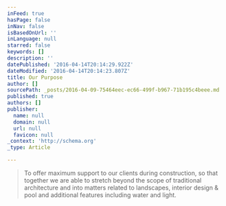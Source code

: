 ```yaml
---
inFeed: true
hasPage: false
inNav: false
isBasedOnUrl: ''
inLanguage: null
starred: false
keywords: []
description: ''
datePublished: '2016-04-14T20:14:29.922Z'
dateModified: '2016-04-14T20:14:23.807Z'
title: Our Purpose
author: []
sourcePath: _posts/2016-04-09-75464eec-ec66-499f-b967-71b195c4beee.md
published: true
authors: []
publisher:
  name: null
  domain: null
  url: null
  favicon: null
_context: 'http://schema.org'
_type: Article

---
```

> To offer maximum support to our clients during construction, so that together we are able to stretch beyond the scope of traditional architecture and into matters related to landscapes, interior design & pool and additional features including water and light.